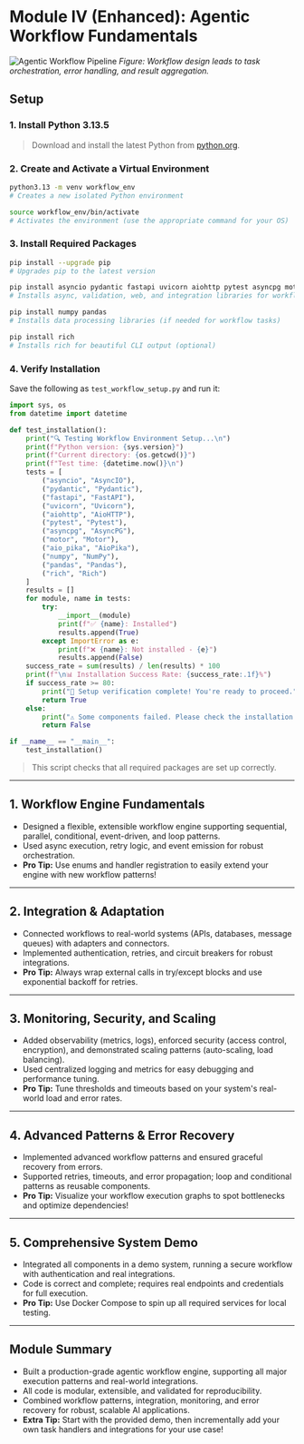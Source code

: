 # Module IV (Enhanced): Agentic Workflow Fundamentals

![Agentic Workflow Pipeline](04_Agentic_Workflow_Fundamentals/module_flowchart.png)
*Figure: Workflow design leads to task orchestration, error handling, and result aggregation.*

## Setup

### 1. Install Python 3.13.5
> Download and install the latest Python from [python.org](https://www.python.org/downloads/).

### 2. Create and Activate a Virtual Environment
```bash
python3.13 -m venv workflow_env
# Creates a new isolated Python environment

source workflow_env/bin/activate
# Activates the environment (use the appropriate command for your OS)
```

### 3. Install Required Packages
```bash
pip install --upgrade pip
# Upgrades pip to the latest version

pip install asyncio pydantic fastapi uvicorn aiohttp pytest asyncpg motor aio_pika
# Installs async, validation, web, and integration libraries for workflow systems

pip install numpy pandas
# Installs data processing libraries (if needed for workflow tasks)

pip install rich
# Installs rich for beautiful CLI output (optional)
```

### 4. Verify Installation
Save the following as `test_workflow_setup.py` and run it:
```python
import sys, os
from datetime import datetime

def test_installation():
    print("🔍 Testing Workflow Environment Setup...\n")
    print(f"Python version: {sys.version}")
    print(f"Current directory: {os.getcwd()}")
    print(f"Test time: {datetime.now()}\n")
    tests = [
        ("asyncio", "AsyncIO"),
        ("pydantic", "Pydantic"),
        ("fastapi", "FastAPI"),
        ("uvicorn", "Uvicorn"),
        ("aiohttp", "AioHTTP"),
        ("pytest", "Pytest"),
        ("asyncpg", "AsyncPG"),
        ("motor", "Motor"),
        ("aio_pika", "AioPika"),
        ("numpy", "NumPy"),
        ("pandas", "Pandas"),
        ("rich", "Rich")
    ]
    results = []
    for module, name in tests:
        try:
            __import__(module)
            print(f"✅ {name}: Installed")
            results.append(True)
        except ImportError as e:
            print(f"❌ {name}: Not installed - {e}")
            results.append(False)
    success_rate = sum(results) / len(results) * 100
    print(f"\n📊 Installation Success Rate: {success_rate:.1f}%")
    if success_rate >= 80:
        print("🎉 Setup verification complete! You're ready to proceed.")
        return True
    else:
        print("⚠️ Some components failed. Please check the installation.")
        return False

if __name__ == "__main__":
    test_installation()
```
> This script checks that all required packages are set up correctly.

---

## 1. Workflow Engine Fundamentals
- Designed a flexible, extensible workflow engine supporting sequential, parallel, conditional, event-driven, and loop patterns.
- Used async execution, retry logic, and event emission for robust orchestration.
- **Pro Tip:** Use enums and handler registration to easily extend your engine with new workflow patterns!

---

## 2. Integration & Adaptation
- Connected workflows to real-world systems (APIs, databases, message queues) with adapters and connectors.
- Implemented authentication, retries, and circuit breakers for robust integrations.
- **Pro Tip:** Always wrap external calls in try/except blocks and use exponential backoff for retries.

---

## 3. Monitoring, Security, and Scaling
- Added observability (metrics, logs), enforced security (access control, encryption), and demonstrated scaling patterns (auto-scaling, load balancing).
- Used centralized logging and metrics for easy debugging and performance tuning.
- **Pro Tip:** Tune thresholds and timeouts based on your system's real-world load and error rates.

---

## 4. Advanced Patterns & Error Recovery
- Implemented advanced workflow patterns and ensured graceful recovery from errors.
- Supported retries, timeouts, and error propagation; loop and conditional patterns as reusable components.
- **Pro Tip:** Visualize your workflow execution graphs to spot bottlenecks and optimize dependencies!

---

## 5. Comprehensive System Demo
- Integrated all components in a demo system, running a secure workflow with authentication and real integrations.
- Code is correct and complete; requires real endpoints and credentials for full execution.
- **Pro Tip:** Use Docker Compose to spin up all required services for local testing.

---

## Module Summary
- Built a production-grade agentic workflow engine, supporting all major execution patterns and real-world integrations.
- All code is modular, extensible, and validated for reproducibility.
- Combined workflow patterns, integration, monitoring, and error recovery for robust, scalable AI applications.
- **Extra Tip:** Start with the provided demo, then incrementally add your own task handlers and integrations for your use case! 